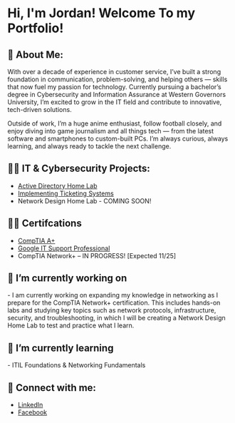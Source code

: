 <h1>Hi, I'm Jordan! Welcome To my Portfolio!</h1>

<h2>👋 About Me:</h2>
With over a decade of experience in customer service, I’ve built a strong foundation in communication, problem-solving, and helping others — skills that now fuel my passion for technology. Currently pursuing a bachelor’s degree in Cybersecurity and Information Assurance at Western Governors University, I’m excited to grow in the IT field and contribute to innovative, tech-driven solutions.

Outside of work, I’m a huge anime enthusiast, follow football closely, and enjoy diving into game journalism and all things tech — from the latest software and smartphones to custom-built PCs. I’m always curious, always learning, and always ready to tackle the next challenge.
<h2>👨‍💻 IT & Cybersecurity Projects:</h2>

- [Active Directory Home Lab](https://github.com/JGIT-US/Active-Directory-Lab/blob/main/README.md)
- [Implementing Ticketing Systems](https://github.com/JGIT-US/Implementing-Ticketing-System)
- Network Design Home Lab - COMING SOON!
 
<h2>👨‍🏫 Certifcations </h2>

- [CompTIA A+](https://tinyurl.com/yvxbdavs)
- [Google IT Support Professional](https://tinyurl.com/5n7ndfs6)
- CompTIA Network+ – IN PROGRESS! [Expected 11/25]

<h2>🔭 I’m currently working on</h2>
- I am currently working on expanding my knowledge in networking as I prepare for the CompTIA Network+ certification. This includes hands-on labs and studying key topics such as network protocols, infrastructure, security, and troubleshooting, in which I will be creating a Network Design Home Lab to test and practice what I learn.
 
<h2>🌱 I’m currently learning </h2>
- ITIL Foundations & 
Networking Fundamentals

<h2> 🤳 Connect with me:</h2>

- [LinkedIn](https://www.linkedin.com/in/jordanit)
- [Facebook](https://www.facebook.com/JITechsolvers)

<!--
**joshmadakor1/joshmadakor1** is a ✨ _special_ ✨ repository because its `README.md` (this file) appears on your GitHub profile.

Here are some ideas to get you started:

- 🔭 I’m currently working on ...
- 🌱 I’m currently learning ...
- 👯 I’m looking to collaborate on ...
- 🤔 I’m looking for help with ...
- 💬 Ask me about ...
- 📫 How to reach me: ...
- 😄 Pronouns: ...
- ⚡ Fun fact: ...
-->
